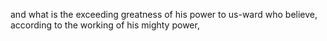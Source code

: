 and what is the exceeding greatness of his power to us-ward who believe, according to the working of his mighty power,
